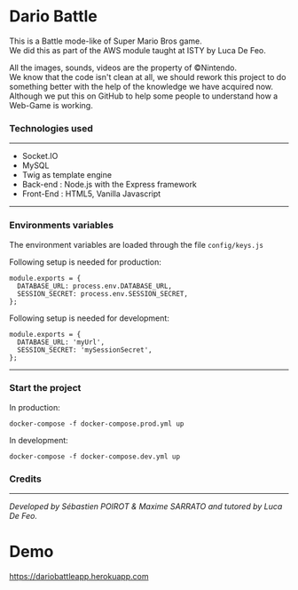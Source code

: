 # Dario Battle

This is a Battle mode-like of Super Mario Bros game.  
We did this as part of the AWS module taught at ISTY by Luca De Feo.

All the images, sounds, videos are the property of &copy;Nintendo.  
We know that the code isn't clean at all, we should rework this project to do something better
with the help of the knowledge we have acquired now.  
Although we put this on GitHub to help some people to understand how a Web-Game is working.

### Technologies used

---

- Socket.IO
- MySQL
- Twig as template engine
- Back-end : Node.js with the Express framework
- Front-End : HTML5, Vanilla Javascript

---

### Environments variables

The environment variables are loaded through the file `config/keys.js`

Following setup is needed for production:

```
module.exports = {
  DATABASE_URL: process.env.DATABASE_URL,
  SESSION_SECRET: process.env.SESSION_SECRET,
};

```

Following setup is needed for development:

```
module.exports = {
  DATABASE_URL: 'myUrl',
  SESSION_SECRET: 'mySessionSecret',
};

```

---

### Start the project

In production:

```
docker-compose -f docker-compose.prod.yml up
```

In development:

```
docker-compose -f docker-compose.dev.yml up
```

### Credits

---

_Developed by Sébastien POIROT & Maxime SARRATO and tutored by Luca De Feo._

# Demo

https://dariobattleapp.herokuapp.com

